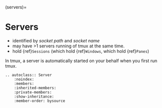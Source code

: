 (servers)=

# Servers

- identified by *socket path* and *socket name*
- may have >1 servers running of tmux at the same time.
- hold {ref}`Sessions` (which hold {ref}`Windows`, which hold
  {ref}`Panes`)

In tmux, a server is automatically started on your behalf
when you first run tmux.

```{eval-rst}
.. autoclass:: Server
    :noindex:
    :members:
    :inherited-members:
    :private-members:
    :show-inheritance:
    :member-order: bysource
```


